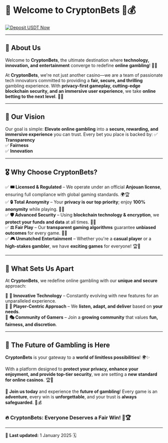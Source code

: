 # 🎰 Welcome to **CryptonBets** 🚀💰

[![Deposit USDT Now](https://img.shields.io/badge/Deposit%20USDT%20Now-28a745?style=for-the-badge&logo=tether&logoColor=white)](https://cryptonbets.com/signup?promo_code=crypto777)

---

## 🌟 About Us
Welcome to **CryptonBets**, the ultimate destination where **technology, innovation, and entertainment** converge to redefine **online gambling**! 🎲✨

At **CryptonBets**, we're not just another casino—we are a team of passionate tech innovators committed to providing a **fair, secure, and thrilling** gambling experience. With **privacy-first gameplay, cutting-edge blockchain security, and an immersive user experience**, we take **online betting to the next level**. 🚀🔥

---

## 🎯 Our Vision
Our goal is simple: **Elevate online gambling** into a **secure, rewarding, and immersive experience** you can trust. Every bet you place is backed by:
✅ **Transparency**  
✅ **Fairness**  
✅ **Innovation**  

---

## 🎖️ Why Choose CryptonBets?

✅ **🎟️ Licensed & Regulated** – We operate under an official **Anjouan license**, ensuring full compliance with global gaming standards. 🌍🏆  
✅ **🔒 Total Anonymity** – Your **privacy is our top priority**; enjoy **100% anonymity** while playing. 🕵️‍♂️  
✅ **🛡️ Advanced Security** – Using **blockchain technology & encryption**, we **protect your funds and data** at all times. 🏦🔐  
✅ **⚖️ Fair Play** – Our **transparent gaming algorithms** guarantee **unbiased outcomes** for every game. 🎰🎯  
✅ **🎮 Unmatched Entertainment** – Whether you're a **casual player** or a **high-stakes gambler**, we have **exciting games** for everyone! 🏆💎  

---

## 🚀 What Sets Us Apart
At **CryptonBets**, we redefine online gambling with our **unique and secure** approach:

🔹 **🚀 Innovative Technology** – Constantly evolving with new features for an unparalleled experience.  
🔹 **🤝 Player-Centric Approach** – We **listen, adapt, and deliver** based on **your needs**.  
🔹 **🎭 Community of Gamers** – Join a **growing community** that values **fun, fairness, and discretion**.  

---

## 🔮 The Future of Gambling is Here
**CryptonBets** is your gateway to a **world of limitless possibilities**! 🌍✨

With a platform designed to **protect your privacy, enhance your enjoyment, and provide top-tier security**, we are setting a **new standard for online casinos**. 🏆🎰

🎲 **Join us today** and experience the **future of gambling**! Every game is an **adventure**, every win is **unforgettable**, and your trust is **always safeguarded**. 🚀💰

### 🔥 **CryptonBets: Everyone Deserves a Fair Win!** 🎯🏆

---

📅 **Last updated:** 1 January 2025 🗓️

